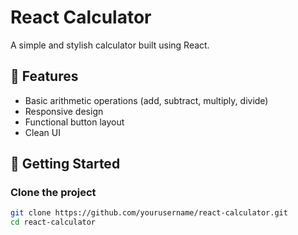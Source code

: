 # React Calculator

A simple and stylish calculator built using React.

## 🔧 Features
- Basic arithmetic operations (add, subtract, multiply, divide)
- Responsive design
- Functional button layout
- Clean UI

## 🚀 Getting Started

### Clone the project
```bash
git clone https://github.com/yourusername/react-calculator.git
cd react-calculator
